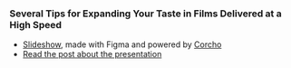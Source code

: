 ### Several Tips for Expanding Your Taste in Films Delivered at a High Speed

- [Slideshow](https://javierarce.github.io/several-tips), made with Figma and powered by [Corcho](https://github.com/javierarce/corcho)
- [Read the post about the presentation](https://javier.computer/several-tips)
